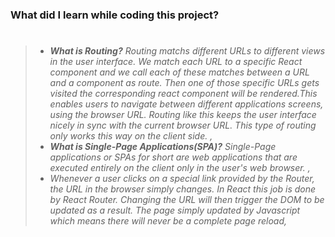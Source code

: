 ### What did I learn while coding this project?

> #
>
> - _**What is Routing?** Routing matchs different URLs to different views in the user interface. We match each URL to a specific React component and we call each of these matches between a URL and a component as route. Then one of those specific URLs gets visited the corresponding react component will be rendered.This enables users to navigate between different applications screens, using the browser URL. Routing like this keeps the user interface nicely in sync with the current browser URL. This type of routing only works this way on the client side. ,_
> - _**What is Single-Page Applications(SPA)?** Single-Page applications or SPAs for short are web applications that are executed entirely on the client only in the user's web browser. ,_
> - _Whenever a user clicks on a special link provided by the Router, the URL in the browser simply changes. In React this job is done by React Router. Changing the URL will then trigger the DOM to be updated as a result. The page simply updated by Javascript which means there will never be a complete page reload,_
>
> #
